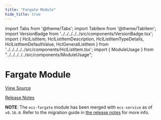```yaml
---
title: "Fargate Module"
hide_title: true
---
```


import Tabs from '@theme/Tabs';
import TabItem from '@theme/TabItem';
import VersionBadge from '../../../../../src/components/VersionBadge.tsx';
import { HclListItem, HclListItemDescription, HclListItemTypeDetails, HclListItemDefaultValue, HclGeneralListItem } from '../../../../../src/components/HclListItem.tsx';
import { ModuleUsage } from "../../../../../src/components/ModuleUsage";

<VersionBadge repoTitle="Amazon ECS" version="0.35.12" lastModifiedVersion="0.24.1"/>

# Fargate Module

<a href="https://github.com/gruntwork-io/terraform-aws-ecs/tree/v0.35.12/modules/ecs-fargate" className="link-button" title="View the source code for this module in GitHub.">View Source</a>

<a href="https://github.com/gruntwork-io/terraform-aws-ecs/releases/tag/v0.24.1" className="link-button" title="Release notes for only versions which impacted this module.">Release Notes</a>

**NOTE**: The `ecs-fargate` module has been merged with `ecs-service` as of `v0.16.0`. Refer to the migration
guide in [the release notes](https://github.com/gruntwork-io/terraform-aws-ecs/releases/tag/v0.16.0) for more info.


<!-- ##DOCS-SOURCER-START
{
  "originalSources": [
    "https://github.com/gruntwork-io/terraform-aws-ecs/tree/v0.35.12/modules/ecs-fargate/readme.md",
    "https://github.com/gruntwork-io/terraform-aws-ecs/tree/v0.35.12/modules/ecs-fargate/variables.tf",
    "https://github.com/gruntwork-io/terraform-aws-ecs/tree/v0.35.12/modules/ecs-fargate/outputs.tf"
  ],
  "sourcePlugin": "module-catalog-api",
  "hash": "589efb4b8374054484c01c88c278bc0e"
}
##DOCS-SOURCER-END -->
